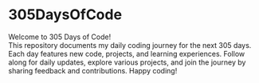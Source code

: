 # 305DaysOfCode
Welcome to 305 Days of Code!  
This repository documents my daily coding journey for the next 305 days. Each day features new code, projects, and learning experiences. Follow along for daily updates, explore various projects, and join the journey by sharing feedback and contributions.  Happy coding!
